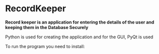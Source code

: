 # RecordKeeper

**Record keeper is an application for entering the details of the user and keeping them in the Database Securely**

Python is used for creating the application and for the GUI, PyQt is used

To run the program you need to install:



